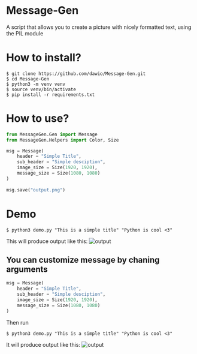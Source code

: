 # Message-Gen
A script that allows you to create a picture with nicely formatted text, using the PIL module

# How to install?
```
$ git clone https://github.com/dawio/Message-Gen.git
$ cd Message-Gen
$ python3 -m venv venv
$ source venv/bin/activate
$ pip install -r requirements.txt
```

# How to use?
```python
from MessageGen.Gen import Message
from MessageGen.Helpers import Color, Size

msg = Message(
    header = "Simple Title",
    sub_header = "Simple desciption",
    image_size = Size(1920, 1920),
    message_size = Size(1080, 1080)
)
        
msg.save("output.png")
```

# Demo
```
$ python3 demo.py "This is a simple title" "Python is cool <3"
```
This will produce output like this:
![output](https://i.ibb.co/R7vB2rk/output.png)

## You can customize message by chaning arguments
```python
msg = Message(
    header = "Simple Title",
    sub_header = "Simple desciption",
    image_size = Size(1920, 1920),
    message_size = Size(1080, 1080)
)
```
Then run
```
$ python3 demo.py "This is a simple title" "Python is cool <3"
```
It will produce output like this:
![output](https://i.ibb.co/MRFK670/output.png)
  



